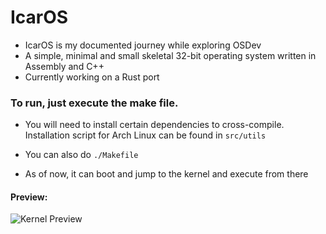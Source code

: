 # IcarOS

- IcarOS is my documented journey while exploring OSDev
- A simple, minimal and small skeletal 32-bit operating system written in Assembly and C++
- Currently working on a Rust port

### To run, just execute the make file.
  - You will need to install certain dependencies to cross-compile. Installation script for Arch Linux can be found in `src/utils`
  - You can also do `./Makefile`

- As of now, it can boot and jump to the kernel and execute from there


#### Preview:

![Kernel Preview](https://user-images.githubusercontent.com/46900041/235489321-7b73ec8c-459f-48a5-a95b-f60329784e85.png)

